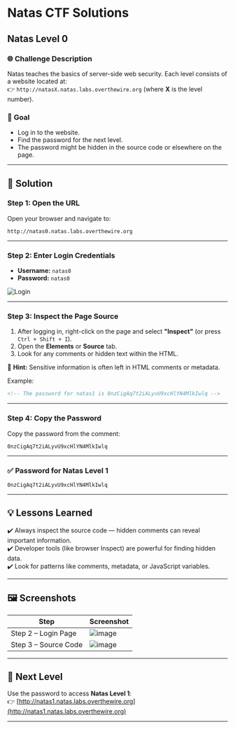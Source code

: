 # Natas CTF Solutions  

## Natas Level 0  

### 🌐 **Challenge Description**  
Natas teaches the basics of server-side web security. Each level consists of a website located at:  
👉 `http://natasX.natas.labs.overthewire.org` (where **X** is the level number).  

### 🎯 **Goal**  
- Log in to the website.  
- Find the password for the next level.  
- The password might be hidden in the source code or elsewhere on the page.  

---

## 🚀 **Solution**  

### **Step 1: Open the URL**  
Open your browser and navigate to:  
```  
http://natas0.natas.labs.overthewire.org  
```  

---

### **Step 2: Enter Login Credentials**  
- **Username:** `natas0`  
- **Password:** `natas0`  

![Login](https://github.com/user-attachments/assets/ef93a3b2-7c3c-49df-b9e3-80913d7d0d5d)

---

### **Step 3: Inspect the Page Source**  
1. After logging in, right-click on the page and select **"Inspect"** (or press `Ctrl + Shift + I`).  
2. Open the **Elements** or **Source** tab.  
3. Look for any comments or hidden text within the HTML.  

📌 **Hint:** Sensitive information is often left in HTML comments or metadata.  

Example:  
```html
<!-- The password for natas1 is 0nzCigAq7t2iALyvU9xcHlYN4MlkIwlq -->
```  

---

### **Step 4: Copy the Password**  
Copy the password from the comment:  
```
0nzCigAq7t2iALyvU9xcHlYN4MlkIwlq
```  

---

### **✅ Password for Natas Level 1**  
```
0nzCigAq7t2iALyvU9xcHlYN4MlkIwlq
```  

---

## 💡 **Lessons Learned**  
✔️ Always inspect the source code — hidden comments can reveal important information.  
✔️ Developer tools (like browser Inspect) are powerful for finding hidden data.  
✔️ Look for patterns like comments, metadata, or JavaScript variables.  

---

## 🖼️ **Screenshots**  
| Step | Screenshot |  
|-------|------------|  
| Step 2 – Login Page |  ![image](https://github.com/user-attachments/assets/358cc95c-09fd-415c-b814-e0f5f8629d80)|  
| Step 3 – Source Code | ![image](https://github.com/user-attachments/assets/0788fcb4-e5b9-42c1-be8a-b8fbf817a242) |  

---

## 🎯 **Next Level**  
Use the password to access **Natas Level 1**:  
👉 [http://natas1.natas.labs.overthewire.org](http://natas1.natas.labs.overthewire.org)  

---

